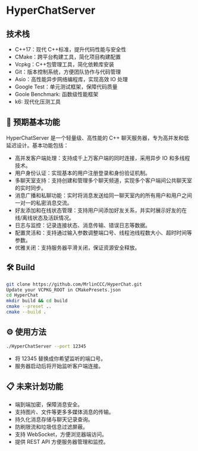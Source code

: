 # HyperChatServer

## 技术栈

- C++17：现代 C++标准，提升代码性能与安全性
- CMake：跨平台构建工具，简化项目构建配置
- Vcpkg：C++包管理工具，简化依赖库安装
- Git：版本控制系统，方便团队协作与代码管理
- Asio：高性能异步网络编程库，实现高效 IO 处理
- Google Test：单元测试框架，保障代码质量
- Goole Benchmark: 函数级性能框架
- k6: 现代化压测工具

## 🚀 预期基本功能

HyperChatServer 是一个轻量级、高性能的 C++ 聊天服务器，专为高并发和低延迟设计。基本功能包括：

- 高并发客户端处理：支持成千上万客户端的同时连接，采用异步 IO 和多线程技术。
- 用户身份认证：实现基本的用户注册登录和身份验证机制。
- 多聊天室支持：支持创建和管理多个聊天频道，实现多个客户端间公共聊天室的实时同步。
- 消息广播和私聊功能：实时将消息发送给同一聊天室内的所有用户和用户之间一对一的私密消息交流。
- 好友添加和在线状态管理：支持用户间添加好友关系，并实时展示好友的在线/离线状态及活跃情况。
- 日志与监控：记录连接状态、消息传输、错误日志等数据。
- 配置灵活和：支持通过输入参数调整端口号、线程池线程数大小、超时时间等参数。
- 优雅关闭：支持服务器平滑关闭，保证资源安全释放。

## 🛠️ Build

```bash
git clone https://github.com/MrlinCCC/HyperChat.git
Update your VCPKG_ROOT in CMakePresets.json
cd HyperChat
mkdir build && cd build
cmake --preset ..
cmake --build .
```

## ⚙️ 使用方法

```bash
./HyperChatServer --port 12345
```

- 将 12345 替换成你希望监听的端口号。
- 服务器启动后将开始监听客户端连接。

## 📋 未来计划功能

- 端到端加密，保障消息安全。
- 支持图片、文件等更多多媒体消息的传输。
- 持久化消息存储与聊天记录查询。
- 防刷限流和垃圾信息过滤屏蔽。
- 支持 WebSocket，方便浏览器端访问。
- 提供 REST API 方便服务器管理和监控。
